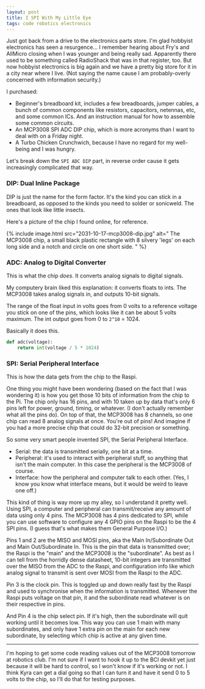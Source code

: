 ```yaml
---
layout: post
title: I SPI With My Little Eye
tags: code robotics electronics
---
```


Just got back from a drive to the electronics parts store. I'm glad hobbyist electronics has seen a resurgence...
I remember hearing about Fry's and AllMicro closing when I was younger and being really sad.
Apparently there used to be something called RadioShack that was in that register, too. But now hobbyist electronics
is big again and we have a pretty big store for it in a city near where I live. 
(Not saying the name cause I am probably-overly concerned with information security.)

I purchased:

- Beginner's breadboard kit, includes a few breadboards, jumper cables, a bunch of common components
  like resistors, capacitors, netennas, etc, and some common ICs. 
  And an instruction manual for how to assemble some common circuits.
- An MCP3008 SPI ADC DIP chip, which is more acronyms than I want to deal with on a Friday night.
- A Turbo Chicken Crunchwich, because I have no regard for my well-being and I was hungry.

Let's break down the `SPI ADC DIP` part, in reverse order cause it gets increasingly complicated that way.

### DIP: Dual Inline Package

DIP is just the name for the form factor. It's the kind you can stick in a breadboard, as opposed to the kinds you
need to solder or sonicweld. The ones that look like little insects.

Here's a picture of the chip I found online, for reference.

{% include image.html src="2031-10-17-mcp3008-dip.jpg" alt="
The MCP3008 chip, a small black plastic rectangle with 8 silvery 'legs' on each long side and a notch and circle on one short side.
" %}

### ADC: Analog to Digital Converter

This is what the chip *does*. It converts analog signals to digital signals.

My computery brain liked this explanation: it converts floats to ints.
The MCP3008 takes analog signals in, and outputs 10-bit signals.

The range of the float input in volts goes from 0 volts to a reference voltage you stick on one of the pins, which
looks like it can be about 5 volts maximum. The int output goes from 0 to `2^10` = 1024.

Basically it does this.

```py
def adc(voltage):
    return int(voltage / 5 * 1024)
```

### SPI: Serial Peripheral Interface

This is how the data gets from the chip to the Raspi.

One thing you might have been wondering (based on the fact that I was wondering it) is how you get those 10 bits of information from the 
chip to the Pi. The chip only has 16 pins, and with 10 taken up by data that's only 6 pins left for power, ground, timing, or whatever. 
(I don't actually remember what all the pins do). On top of that, the MCP3008 has 8 channels, so one chip can read 8 analog signals at once.
You're out of pins! And imagine if you had a more precise chip that could do 32-bit precision or something.

So some very smart people invented SPI, the Serial Peripheral Interface.

- Serial: the data is transmitted serially, one bit at a time.
- Peripheral: it's used to interact with peripheral stuff, so anything that isn't the main computer. In this case the peripheral
  is the MCP3008 of course.
- Interface: how the peripheral and computer talk to each other. (Yes, I know you know what interface means, but it would be weird to leave
  one off.)

This kind of thing is way more up my alley, so I understand it pretty well. Using SPI, a computer and peripheral can transmit/receive any amount
of data using only 4 pins. The MCP3008 has 4 pins dedicated to SPI, while you can use software to configure any 4 GPIO pins on the Raspi
to be the 4 SPI pins. (I guess that's what makes them General Purpose I/O.)

Pins 1 and 2 are the MISO and MOSI pins, aka the Main In/Subordinate Out and Main Out/Subordinate In. This is the pin that data
is transmitted over; the Raspi is the "main" and the MCP3008 is the "subordinate".  As best as I can tell from the horridly dense datasheet,
10-bit integers are transmitted over the MISO from the ADC to the Raspi, and configuration info like which analog signal to transmit
is sent over MOSI from the Raspi to the ADC.

Pin 3 is the clock pin. This is toggled up and down really fast by the Raspi and used to synchronise when the information is transmitted.
Whenever the Raspi puts voltage on that pin, it and the subordinate read whatever is on their respective in pins.

And Pin 4 is the chip select pin. If it's high, then the subordinate will quit working until it becomes low. 
This way you can use 1 main with many subordinates, and only have 1 extra pin on the main for each new subordinate,
by selecting which chip is active at any given time.

---

I'm hoping to get some code reading values out of the MCP3008 tomorrow at robotics club.
I'm not sure if I want to hook it up to the BCI devkit yet just because it will be hard to control, so I won't know if it's working or not. 
I think Kyra can get a dial going so that I can turn it and have it send 0 to 5 volts to the chip, so I'll do that for testing purposes.
